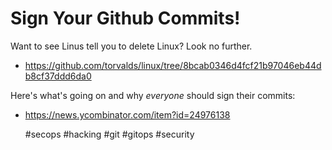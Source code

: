 # Sign Your Github Commits!

Want to see Linus tell you to delete Linux? Look no further.

* <https://github.com/torvalds/linux/tree/8bcab0346d4fcf21b97046eb44db8cf37ddd6da0>

Here's what's going on and why *everyone* should sign their commits:

* <https://news.ycombinator.com/item?id=24976138>

    #secops #hacking #git #gitops #security
